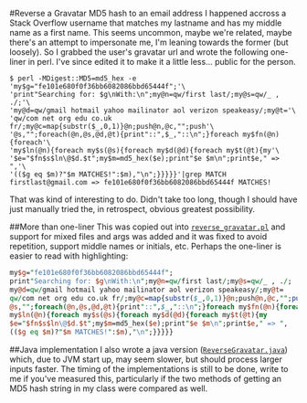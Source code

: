#Reverse a Gravatar MD5 hash to an email address
I happened accross a Stack Overflow username that matches my lastname and has
my middle name as a first name. This seems uncommon, maybe we're related, maybe
there's an attempt to impersonate me, I'm leaning towards the former (but
loosely). So I grabbed the user's gravatar url and wrote the following
one-liner in perl. I've since edited it to make it a little less... public for
the person.

```shell
$ perl -MDigest::MD5=md5_hex -e 'my$g="fe101e680f0f36bb6082086bbd65444f";'\
'print"Searching for: $g\nWith:\n";my@n=qw/first last/;my@s=qw/_ , ./;'\
'my@d=qw/gmail hotmail yahoo mailinator aol verizon speakeasy/;my@t='\
'qw/com net org edu co.uk fr/;my@c=map{substr($_,0,1)}@n;push@n,@c,"";push'\
'@s,"";foreach(@n,@s,@d,@t){print"::",$_,"::\n";}foreach my$fn(@n){foreach'\
'my$ln(@n){foreach my$s(@s){foreach my$d(@d){foreach my$t(@t){my'\
'$e="$fn$s$ln\@$d.$t";my$m=md5_hex($e);print"$e $m\n";print$e," => ",'\
'(($g eq $m)?"$m MATCHES!":$m),"\n";}}}}}'|grep MATCH
firstlast@gmail.com => fe101e680f0f36bb6082086bbd65444f MATCHES!
```


That was kind of interesting to do. Didn't take too long, though I should have
just manually tried the, in retrospect, obvious greatest possibility.

##More than one-liner
This was copied out into [`reverse_gravatar.pl`](reverse_gravatar.pl) and
support for mixed files and args was added and it was fixed to avoid repetition,
support middle names or initials, etc. Perhaps the one-liner is easier to read
with highlighting:

```perl
my$g="fe101e680f0f36bb6082086bbd65444f";
print"Searching for: $g\nWith:\n";my@n=qw/first last/;my@s=qw/_ , ./;
my@d=qw/gmail hotmail yahoo mailinator aol verizon speakeasy/;my@t=
qw/com net org edu co.uk fr/;my@c=map{substr($_,0,1)}@n;push@n,@c,"";push
@s,"";foreach(@n,@s,@d,@t){print"::",$_,"::\n";}foreach my$fn(@n){foreach
my$ln(@n){foreach my$s(@s){foreach my$d(@d){foreach my$t(@t){my
$e="$fn$s$ln\@$d.$t";my$m=md5_hex($e);print"$e $m\n";print$e," => ",
(($g eq $m)?"$m MATCHES!":$m),"\n";}}}}}
```

##Java implementation
I also wrote a java version ([`ReverseGravatar.java`](ReverseGravatar.java))
which, due to JVM start up, may seem slower, but should process larger inputs
faster. The timing of the implementations is still to be done, write to me if
you've measured this, particularly if the two methods of getting an MD5 hash
string in my class were compared as well.
